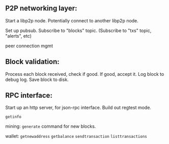 
P2P networking layer:
----------------------
Start a libp2p node.
Potentially connect to another libp2p node.

Set up pubsub.
Subscribe to "blocks" topic.
(Subscribe to "txs" topic, "alerts", etc)

peer connection mgmt

Block validation:
------------------
Process each block received, check if good.
If good, accept it.
Log block to debug log.
Save block to disk.

RPC interface:
---------------
Start up an http server, for json-rpc interface.
Build out regtest mode.

`getinfo`

mining:
`generate` command for new blocks.

wallet:
`getnewaddress`
`getbalance`
`sendtransaction`
`listtransactions`

